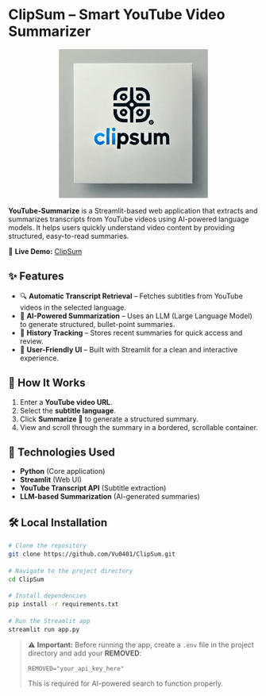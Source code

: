 # ClipSum – Smart YouTube Video Summarizer

<p align="center">
  <img src="assets/ClipSum.jpg" alt="AskDocs Logo" width="300">
</p>

**YouTube-Summarize** is a Streamlit-based web application that extracts and summarizes transcripts from YouTube videos using AI-powered language models. It helps users quickly understand video content by providing structured, easy-to-read summaries.  

🔗 **Live Demo:** [ClipSum](https://clipsum.streamlit.app)  

## ✨ Features  
- 🔍 **Automatic Transcript Retrieval** – Fetches subtitles from YouTube videos in the selected language.  
- 📝 **AI-Powered Summarization** – Uses an LLM (Large Language Model) to generate structured, bullet-point summaries.  
- 📌 **History Tracking** – Stores recent summaries for quick access and review.  
- 🎨 **User-Friendly UI** – Built with Streamlit for a clean and interactive experience.  

## 🚀 How It Works  
1. Enter a **YouTube video URL**.  
2. Select the **subtitle language**.  
3. Click **Summarize 🚀** to generate a structured summary.  
4. View and scroll through the summary in a bordered, scrollable container.  

## 🔧 Technologies Used  
- **Python** (Core application)  
- **Streamlit** (Web UI)  
- **YouTube Transcript API** (Subtitle extraction)  
- **LLM-based Summarization** (AI-generated summaries)  

## 🛠️ Local Installation  

```bash
# Clone the repository
git clone https://github.com/Vu0401/ClipSum.git

# Navigate to the project directory
cd ClipSum

# Install dependencies
pip install -r requirements.txt

# Run the Streamlit app
streamlit run app.py
```

> ⚠️ **Important:** Before running the app, create a `.env` file in the project directory and add your **REMOVED**:  
> ```  
> REMOVED="your_api_key_here"  
> ```  
> This is required for AI-powered search to function properly.
